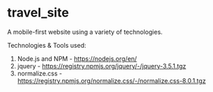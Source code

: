 # travel_site
A mobile-first website using a variety of technologies.

Technologies & Tools used:

1. Node.js and NPM - https://nodejs.org/en/
2. jquery - https://registry.npmjs.org/jquery/-/jquery-3.5.1.tgz
3. normalize.css - https://registry.npmjs.org/normalize.css/-/normalize.css-8.0.1.tgz